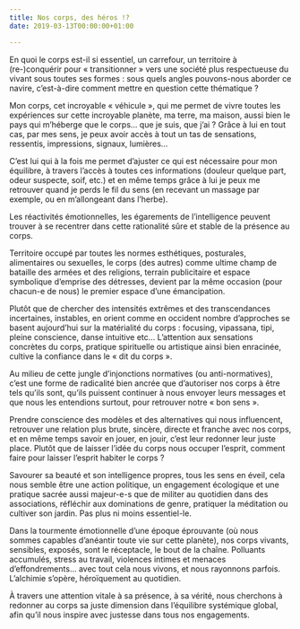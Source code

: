 ```yaml
---
title: Nos corps, des héros !?
date: 2019-03-13T00:00:00+01:00

---
```

En quoi le corps est-il si essentiel, un carrefour, un territoire à (re-)conquérir pour « transitionner » vers une société plus respectueuse du vivant sous toutes ses formes : sous quels angles pouvons-nous aborder ce navire, c’est-à-dire comment mettre en question cette thématique ?

Mon corps, cet incroyable « véhicule », qui me permet de vivre toutes les expériences sur cette incroyable planète, ma terre, ma maison, aussi bien le pays qui m’héberge que le corps… que je suis, que j’ai ? Grâce à lui en tout cas, par mes sens, je peux avoir accès à tout un tas de sensations, ressentis, impressions, signaux, lumières…

C’est lui qui à la fois me permet d’ajuster ce qui est nécessaire pour mon équilibre, à travers l’accès à toutes ces informations (douleur quelque part, odeur suspecte, soif, etc.) et en même temps grâce à lui je peux me retrouver quand je perds le fil du sens (en recevant un massage par exemple, ou en m’allongeant dans l’herbe).

Les réactivités émotionnelles, les égarements de l’intelligence peuvent trouver à se recentrer dans cette rationalité sûre et stable de la présence au corps.

Territoire occupé par toutes les normes esthétiques, posturales, alimentaires ou sexuelles, le corps (des autres) comme ultime champ de bataille des armées et des religions, terrain publicitaire et espace symbolique d’emprise des détresses, devient par la même occasion (pour chacun-e de nous) le premier espace d’une émancipation.

Plutôt que de chercher des intensités extrêmes et des transcendances incertaines, instables, en orient comme en occident nombre d’approches se basent aujourd’hui sur la matérialité du corps : focusing, vipassana, tipi, pleine conscience, danse intuitive etc… L’attention aux sensations concrètes du corps, pratique spirituelle ou artistique ainsi bien enracinée, cultive la confiance dans le « dit du corps ».

Au milieu de cette jungle d’injonctions normatives (ou anti-normatives), c’est une forme de radicalité bien ancrée que d’autoriser nos corps à être tels qu’ils sont, qu’ils puissent continuer à nous envoyer leurs messages et que nous les entendions surtout, pour retrouver notre « bon sens ».

Prendre conscience des modèles et des alternatives qui nous influencent, retrouver une relation plus brute, sincère, directe et franche avec nos corps, et en même temps savoir en jouer, en jouir, c’est leur redonner leur juste place. Plutôt que de laisser l’idée du corps nous occuper l’esprit, comment faire pour laisser l’esprit habiter le corps ?

Savourer sa beauté et son intelligence propres, tous les sens en éveil, cela nous semble être une action politique, un engagement écologique et une pratique sacrée aussi majeur-e-s que de militer au quotidien dans des associations, réfléchir aux dominations de genre, pratiquer la méditation ou cultiver son jardin. Pas plus ni moins essentiel-le.

Dans la tourmente émotionnelle d’une époque éprouvante (où nous sommes capables d’anéantir toute vie sur cette planète), nos corps vivants, sensibles, exposés, sont le réceptacle, le bout de la chaîne. Polluants accumulés, stress au travail, violences intimes et menaces d’effondrements… avec tout cela nous vivons, et nous rayonnons parfois. L’alchimie s’opère, héroïquement au quotidien.

À travers une attention vitale à sa présence, à sa vérité, nous cherchons à redonner au corps sa juste dimension dans l’équilibre systémique global, afin qu’il nous inspire avec justesse dans tous nos engagements.